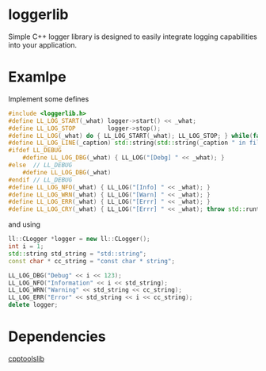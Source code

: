 # loggerlib
Simple C++ logger library is designed to easily integrate logging capabilities into your application.

# Examlpe
Implement some defines
```c++
#include <loggerlib.h>
#define LL_LOG_START(_what) logger->start() << _what;
#define LL_LOG_STOP         logger->stop();
#define LL_LOG(_what) do { LL_LOG_START(_what); LL_LOG_STOP; } while(false)
#define LL_LOG_LINE(_caption) std::string(std::string(_caption " in file " __FILE__ " at line " LL_STR(__LINE__) " in method ") + std::string(__func__))
#ifdef LL_DEBUG
    #define LL_LOG_DBG(_what) { LL_LOG("[Debg] " << _what); }
#else  // LL_DEBUG
    #define LL_LOG_DBG(_what)
#endif // LL_DEBUG
#define LL_LOG_NFO(_what) { LL_LOG("[Info] " << _what); }
#define LL_LOG_WRN(_what) { LL_LOG("[Warn] " << _what); }
#define LL_LOG_ERR(_what) { LL_LOG("[Errr] " << _what); }
#define LL_LOG_CRY(_what) { LL_LOG("[Errr] " << _what); throw std::runtime_error(_what); }
```
and using
```c++
ll::CLogger *logger = new ll::CLogger();
int i = 1;
std::string std_string = "std::string";
const char * cc_string = "const char * string";

LL_LOG_DBG("Debug" << i << 123);
LL_LOG_NFO("Information" << i << std_string);
LL_LOG_WRN("Warning" << std_string << cc_string);
LL_LOG_ERR("Error" << std_string << i << cc_string);
delete logger;
```

# Dependencies
[cpptoolslib](https://github.com/Sheridan/cpptoolslib)

